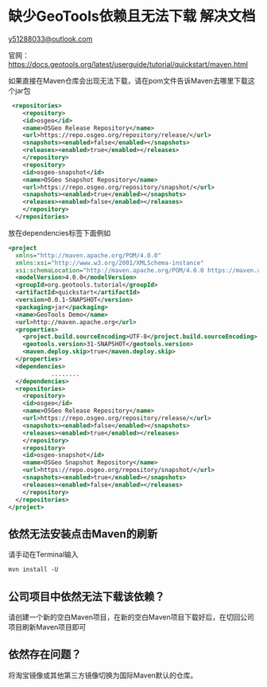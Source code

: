 # 缺少GeoTools依赖且无法下载 解决文档
y51288033@outlook.com

官网：https://docs.geotools.org/latest/userguide/tutorial/quickstart/maven.html

如果直接在Maven仓库会出现无法下载，请在pom文件告诉Maven去哪里下载这个jar包

```xml
 <repositories>
    <repository>
    <id>osgeo</id>
    <name>OSGeo Release Repository</name>
    <url>https://repo.osgeo.org/repository/release/</url>
    <snapshots><enabled>false</enabled></snapshots>
    <releases><enabled>true</enabled></releases>
    </repository>
    <repository>
    <id>osgeo-snapshot</id>
    <name>OSGeo Snapshot Repository</name>
    <url>https://repo.osgeo.org/repository/snapshot/</url>
    <snapshots><enabled>true</enabled></snapshots>
    <releases><enabled>false</enabled></releases>
    </repository>
  </repositories>
```

<repositories> 放在dependencies标签下面例如

~~~xml
<project
  xmlns="http://maven.apache.org/POM/4.0.0"
  xmlns:xsi="http://www.w3.org/2001/XMLSchema-instance"
  xsi:schemaLocation="http://maven.apache.org/POM/4.0.0 https://maven.apache.org/xsd/maven-4.0.0.xsd">
  <modelVersion>4.0.0</modelVersion>
  <groupId>org.geotools.tutorial</groupId>
  <artifactId>quickstart</artifactId>
  <version>0.0.1-SNAPSHOT</version>
  <packaging>jar</packaging>
  <name>GeoTools Demo</name>
  <url>http://maven.apache.org</url>
  <properties>
    <project.build.sourceEncoding>UTF-8</project.build.sourceEncoding>
    <geotools.version>31-SNAPSHOT</geotools.version>
    <maven.deploy.skip>true</maven.deploy.skip>
  </properties>
  <dependencies>
 			........
  </dependencies>
  <repositories>
    <repository>
    <id>osgeo</id>
    <name>OSGeo Release Repository</name>
    <url>https://repo.osgeo.org/repository/release/</url>
    <snapshots><enabled>false</enabled></snapshots>
    <releases><enabled>true</enabled></releases>
    </repository>
    <repository>
    <id>osgeo-snapshot</id>
    <name>OSGeo Snapshot Repository</name>
    <url>https://repo.osgeo.org/repository/snapshot/</url>
    <snapshots><enabled>true</enabled></snapshots>
    <releases><enabled>false</enabled></releases>
    </repository>
  </repositories>
</project>
~~~

## 依然无法安装点击Maven的刷新

请手动在Terminal输入

~~~xml
mvn install -U
~~~

## 公司项目中依然无法下载该依赖？

请创建一个新的空白Maven项目，在新的空白Maven项目下载好后，在切回公司项目刷新Maven项目即可

## 依然存在问题？

将淘宝镜像或其他第三方镜像切换为国际Maven默认的仓库。